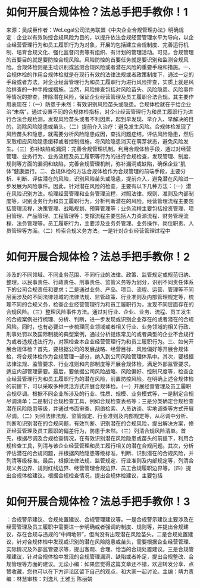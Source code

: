 # 如何开展合规体检？法总手把手教你！1

来源：吴成臣作者：WeLegal公司法务联盟《中央企业合规管理办法》明确规定：企业以有效防控合规风险为目的，以提升依法合规经营管理水平为导向，以企业经营管理行为和员工履职行为为对象，开展的包括建立合规制度、完善运行机制、培育合规文化、强化监督问责等有组织、有计划的管理活动。可见，合规管理的首要目的就是要防控合规风险。风险防控的首要任务就是要识别和监测合规风险。合规体检则是主动识别或监测合规风险或者潜在风险的重要手段和措施。一、合规体检的作用合规体检就是在现行有效的法律法规或者政策制度下，通过一定的手段或者方法，对企业经营管理行为和员工履职行为进行风险排查，实质上就是风险排查的一种手段或措施。当然，风险排查包括对风险苗头、风险隐患、风险事件等情况的排查，排除潜在风险，保证企业经营管理及员工履职合法合规。其主要作用表现在：（一）防患于未然：有效识别风险苗头或隐患。合规体检就在于给企业治“未病”，通过设置不同的合规体检指标，对企业经营管理行为和员工履职行为进行合法合规检测，发现风险苗头或者不利因素，起到早发现、早介入、早解决的目的，消除风险隐患或苗头。（二）提前介入治疗：避免发生风险。合规体检发现了风险苗头和隐患，就需要分析风险隐患成因，查找问题症结，评估风险隐患，然后采取相应风险隐患缓释或者控制措施，将风险隐患消灭在萌芽状态，避免风险发生。（三）弥补缺陷或漏洞：完善合规管理机制。利用合规体检手段，通过对经营管理、业务行为、业务流程及员工履职等行为的进行合规检查，发现管理、制度、规则等方面的漏洞和缺陷，完善合规管理机制，弥补漏洞或缺陷，确保企业“肌体”健康运行。二、合规体检的方法合规体检作为合规管理的前端手段，主要分析、判断、评估潜在的风险，识别风险苗头或隐患，提前介入，避免潜在风险进一步发展为风险事件。因此，针对潜在风险的检查，主要有以下几种方法：（一）潜在风险识别方法。梳理经营管理和业务管理流程，对照法律、规则、准则及内部制度等，识别业务行为和员工履职行为，分析判断潜在的风险。经营管理流程主要包括管理流程，决策管理、战略规划、预算管理等；业务流程主要包括投资管理、项目管理、产品管理、工程管理等；支撑流程主要包括人力资源流程、财务管理流程、法务管理等。员工履职行为，主要涉及业务务管理、业务操作、岗位职责、人员管理等方面。（二）检索合规义务方法。一是针对企业经营管理过程中

# 如何开展合规体检？法总手把手教你！2

涉及的不同领域、不同业务范围、不同行业的法律、政策、监管规定或规范归纳、整理，以民事责任、行政责任、刑事责任、监管义务等为划分，识别不同责任体系下的公司合规责任和要求；二是通过业务、产品、项目、流程、运营、管理等不同层面涉及的不同法律领域的法律法规、监管政策、行业准则及内部管理规定等，梳理不同的合规义务，检查企业经营管理行为和员工履职行为，发现不同层面存在的合规风险。（三）整理风险事件方法。通过对行业、企业、业务、流程、员工发生的合规案例进行梳理、分析、判断，进一步发现或识别企业存在的或者潜在的合规风险。同时，也有必要进一步梳理同业领域或者相关行业、业务领域的相关行政、刑事处罚以及国际制裁的典型案例，通过分析提炼常见的或者典型的企业不合规行为或者违规违法行为，对照检查本企业经营管理行为和员工履职行为。三、如何开展合规体检？首先，要根据公司的发展战略、经营目标、风险偏好等开展合规体检，将合规体检作为合规管理一部分，纳入到公司风险管理体系中。其次，要根据法律法规、监管要求、行业准则和内部制度等开展合规体检，满足外部监管要求，适应内部管理需要。最后，要依据公司风险战略、风险偏好、控制尺度等，检查企业经营管理行为和员工履职行为的潜在风险，前置防控风险。在明确上述合规体检的前提下，可以采取多种灵活方式开展合规体检。（一）开展经营管理及员工履职合规尽调。根据不同企业所涉及的行业、性质、规模、业务模式等，一是制定合规尽调清单；二是制订合规检查工具，例如合规检查表格等；三是分类确定合规检查潜在风险隐患等级，并通过书面审查、网络检索、人员访谈、实地调查等方式开展尽调。（二）对照法律法规、监管规定、行业准则及内部规定等，从尽调中分析、判断和识别潜在的合规问题，有效判断、识别潜在的合规风险，提出解决方案，修正经营管理及员工履职的偏差行为，防患于未然。（三）列清合规风险清单。首先，根据尽调及合规检查情况，在有效识别潜在风险隐患或苗头的前提下，利用合规检查工具，列清与该企业经营管理和员工履行相关的潜在合规问题。其次，分析评估潜在的合规问题，并根据风险隐患等级标准，判断、识别潜在的合规风险，并列清等级标准。最后，根据法律法规、监管规定、行业准则及内部规定等，列清合规义务边界、规则红线边界、经营管理合规边界、员工合规履职边界等。（四）提出合规体检建议。根据合规检查情况，提出合规体检建议，主要包括

# 如何开展合规体检？法总手把手教你！3

：合规警示建议、合规处置建议、合规管理建议等。一是合规警示建议主要涉及在经营管理及员工履职中需要进一步明确或者强调的制度、规则等，并提出合规建议，存在合规与违规的“中间地带”，但尚没有出现潜在风险苗头。二是合规处置建议，针对合规体检中发现或识别的潜在风险隐患或苗头，需要根据企业经营管理、实际情况及外部监管要求等，提出客观、合理、恰当的合规处置建议。三是合规管理建议，针对合规体检中发现的合规管理漏洞、缺陷或者补足，提出合规整改、合规管理等方面的建议。无讼小编：如果您觉得这篇文章还不错，欢迎转发分享、点赞收藏，您也可以在下方评论区留下自己的观点，和大家一起讨论。主编：靖力责编：林慧审核：刘逸凡 王雅玉 陈丽娟 

